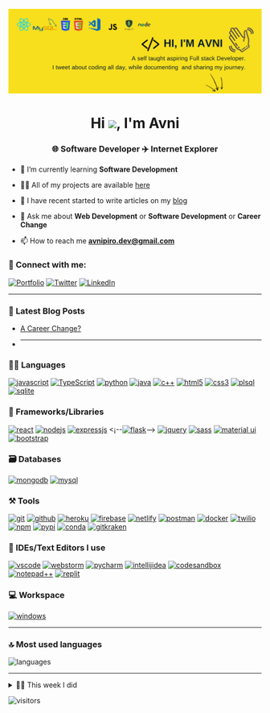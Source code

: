 <!-- @format -->

[![avnipiro.dev](/avnipiro-header.png)](http://www.avnipiro.dev)


<h1 align="center">Hi <img src="https://raw.githubusercontent.com/MartinHeinz/MartinHeinz/master/wave.gif" width="30px">, I'm Avni</h1>
<h3 align="center">🌐 Software Developer  ✈️ Internet Explorer</h3>

- 🌱 I’m currently learning **Software Development**

- 👨‍💻 All of my projects are available [here](https://github.com/PiroAvni)

- 📝 I have recent started to write articles on my [blog](https://avnipiro.hashnode.dev/)

- 💬 Ask me about **Web Development** or **Software Development** or **Career Change**

- 📫 How to reach me **avnipiro.dev@gmail.com**

### 🤝 Connect with me:

[![Portfolio](https://img.shields.io/badge/Portfolio-000000?style=for-the-badge&logo=Portfolio&logoColor=white)](http://www.avnipiro.dev)
[![Twitter](https://img.shields.io/badge/Twitter-1DA1F2?style=for-the-badge&logo=twitter&logoColor=white)](https://twitter.com/PiroAvni)
[![LinkedIn](https://img.shields.io/badge/LinkedIn-0077B5?style=for-the-badge&logo=linkedin&logoColor=white)](https://www.linkedin.com/in/avnipiro/)

---

### 📜 Latest Blog Posts

<!-- BLOG-POST-LIST:START -->

- [A Career Change? ](https://twitter.com/PiroAvni)
- <!-- BLOG-POST-LIST:END -->

  ***

### 🧑‍💻 Languages

[![javascript](https://img.shields.io/badge/JavaScript-323330?style=for-the-badge&logo=javascript&logoColor=F7DF1E)](http://www.avnipiro.dev)
[![TypeScript](https://img.shields.io/badge/TypeScript-007ACC?style=for-the-badge&logo=typescript&logoColor=white)](http://www.avnipiro.dev)
[![python](https://img.shields.io/badge/Python-FFD43B?style=for-the-badge&logo=python&logoColor=darkgreen)](http://www.avnipiro.dev)
[![java](https://img.shields.io/badge/Java-ED8B00?style=for-the-badge&logo=java&logoColor=white)](http://www.avnipiro.dev)
[![c++](https://img.shields.io/badge/C%2B%2B-00599C?style=for-the-badge&logo=c%2B%2B&logoColor=white)](http://www.avnipiro.dev)
[![html5](https://img.shields.io/badge/HTML5-E34F26?style=for-the-badge&logo=html5&logoColor=white)](http://www.avnipiro.dev)
[![css3](https://img.shields.io/badge/CSS3-1572B6?style=for-the-badge&logo=css3&logoColor=white)](http://www.avnipiro.dev)
[![plsql](https://img.shields.io/badge/PLSQL-F80000?style=for-the-badge&logo=oracle&logoColor=black)](http://www.avnipiro.dev)
[![sqlite](https://img.shields.io/badge/SQLite-07405E?style=for-the-badge&logo=sqlite&logoColor=white)](http://www.avnipiro.dev)

### 🧩 Frameworks/Libraries

[![react](https://img.shields.io/badge/React-20232A?style=for-the-badge&logo=react&logoColor=61DAFB)](http://www.avnipiro.dev)
[![nodejs](https://img.shields.io/badge/Node.js-339933?style=for-the-badge&logo=nodedotjs&logoColor=white)](http://www.avnipiro.dev)
[![expressjs](https://img.shields.io/badge/Express.js-000000?style=for-the-badge&logo=express&logoColor=white)](http://www.avnipiro.dev)
<¡--[![flask](https://img.shields.io/badge/Flask-000000?style=for-the-badge&logo=flask&logoColor=white)](http://www.avnipiro.dev)-->
[![jquery](https://img.shields.io/badge/jQuery-0769AD?style=for-the-badge&logo=jquery&logoColor=white)](http://www.avnipiro.dev)
[![sass](https://img.shields.io/badge/Sass-CC6699?style=for-the-badge&logo=sass&logoColor=white)](http://www.avnipiro.dev)
[![material ui](https://img.shields.io/badge/Material%20UI-007FFF?style=for-the-badge&logo=mui&logoColor=white)](http://www.avnipiro.dev)
[![bootstrap](https://img.shields.io/badge/Bootstrap-563D7C?style=for-the-badge&logo=bootstrap&logoColor=white)](http://www.avnipiro.dev)

### 🗃️ Databases

[![mongodb](https://img.shields.io/badge/MongoDB-4EA94B?style=for-the-badge&logo=mongodb&logoColor=white)](http://www.avnipiro.dev)
[![mysql](https://img.shields.io/badge/MySQL-005C84?style=for-the-badge&logo=mysql&logoColor=white)](http://www.avnipiro.dev)

### ⚒️ Tools

[![git](https://img.shields.io/badge/GIT-E44C30?style=for-the-badge&logo=git&logoColor=white)](http://www.avnipiro.dev)
[![github](https://img.shields.io/badge/GitHub-100000?style=for-the-badge&logo=github&logoColor=white)](http://www.avnipiro.dev)
[![heroku](https://img.shields.io/badge/Heroku-430098?style=for-the-badge&logo=heroku&logoColor=white)](http://www.avnipiro.dev)
[![firebase](https://img.shields.io/badge/firebase-ffca28?style=for-the-badge&logo=firebase&logoColor=black)](http://www.avnipiro.dev)
[![netlify](https://img.shields.io/badge/Netlify-00C7B7?style=for-the-badge&logo=netlify&logoColor=white)](http://www.avnipiro.dev)
[![postman](https://img.shields.io/badge/Postman-FF6C37?style=for-the-badge&logo=Postman&logoColor=white)](http://www.avnipiro.dev)
[![docker](https://img.shields.io/badge/Docker-2CA5E0?style=for-the-badge&logo=docker&logoColor=white)](http://www.avnipiro.dev)
[![twilio](https://img.shields.io/badge/Twilio-F22F46?style=for-the-badge&logo=Twilio&logoColor=white)](http://www.avnipiro.dev)
[![npm](https://img.shields.io/badge/npm-CB3837?style=for-the-badge&logo=npm&logoColor=white)](http://www.avnipiro.dev)
[![pypi](https://img.shields.io/badge/pypi-3775A9?style=for-the-badge&logo=pypi&logoColor=white)](http://www.avnipiro.dev)
[![conda](https://img.shields.io/badge/conda-342B029.svg?&style=for-the-badge&logo=anaconda&logoColor=white)](http://www.avnipiro.dev)
[![gitkraken](https://img.shields.io/badge/GitKraken-179287?style=for-the-badge&logo=GitKraken&logoColor=white)](http://www.avnipiro.dev)

### 🧠 IDEs/Text Editors I use

[![vscode](https://img.shields.io/badge/Visual_Studio_Code-0078D4?style=for-the-badge&logo=visual%20studio%20code&logoColor=white)](http://www.avnipiro.dev)
[![webstorm](https://img.shields.io/badge/WebStorm-000000?style=for-the-badge&logo=WebStorm&logoColor=white)](http://www.avnipiro.dev)
[![pycharm](https://img.shields.io/badge/PyCharm-000000.svg?&style=for-the-badge&logo=PyCharm&logoColor=white)](http://www.avnipiro.dev)
[![intellijidea](https://img.shields.io/badge/IntelliJIDEA-000000.svg?style=for-the-badge&logo=intellij-idea&logoColor=white)](http://www.avnipiro.dev)
[![codesandbox](https://img.shields.io/badge/Codesandbox-000000?style=for-the-badge&logo=CodeSandbox&logoColor=white)](http://www.avnipiro.dev)
[![notepad++](https://img.shields.io/badge/Notepad++-90E59A.svg?style=for-the-badge&logo=notepad%2B%2B&logoColor=black)](http://www.avnipiro.dev)
[![replit](https://img.shields.io/badge/replit-667881?style=for-the-badge&logo=replit&logoColor=white)](http://www.avnipiro.dev)

### 💻 Workspace

[![windows](https://img.shields.io/badge/Windows-0078D6?style=for-the-badge&logo=windows&logoColor=white)](http://www.avnipiro.dev)

<!-- [![hp laptop](https://img.shields.io/badge/hp%20laptop-0096D6?style=for-the-badge&logo=hp&logoColor=white)](http://www.avnipiro.dev)
[![acer monitor](https://img.shields.io/badge/acer%20monitor-83B81A?style=for-the-badge&logo=acer&logoColor=white)](http://www.avnipiro.dev) -->

---

### 🔝 Most used languages

  <img alt="languages" src="https://github-readme-stats.vercel.app/api/top-langs/?username=avnipiro&theme=github_dark&hide_border=true&hide=Jupyter%20Notebook,css,html,scss,python&layout=compact" />

---

<details>
  <summary>🧑‍🔬 This week I did</summary>
  
 ![Github stats](https://github-readme-stats.vercel.app/api?username=PiroAvni)
 
  [![Avni's wakatime stats](https://github-readme-stats.vercel.app/api/wakatime?username=AVNIPIRO&theme=github_dark&hide_border=true)](https://wakatime.com/@AVNIPIRO)
</details>

![visitors](https://visitor-badge.laobi.icu/badge?page_id=PiroAvni.PiroAvni)
